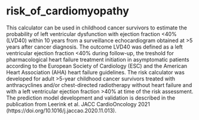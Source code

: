 # risk_of_cardiomyopathy
 <p>This calculator can be used in childhood cancer survivors to estimate the probability of left ventricular dysfunction 
                with ejection fraction <40% (LVD40) within 10 years from a surveillance echocardiogram obtained at >5 years after cancer diagnosis.   
                The outcome LVD40 was defined as a left ventricular ejection fraction <40% during follow-up, 
                the treshold for pharmacological heart failure treatment initiation in asymptomatic patients according to 
                the European Society of Cardiology (ESC) and the American Heart Association (AHA) heart failure guidelines.
                The risk calculator was developed for adult >5-year childhood cancer survivors treated with anthracyclines and/or chest-directed radiotherapy
                without heart failure and with a left ventricular ejection fraction >40% at time of the risk assessment.
                The prediction model development and validation is described in the publication from Leerink et al. JACC CardioOncology 2021 (https://doi.org/10.1016/j.jaccao.2020.11.013).
                </p>
